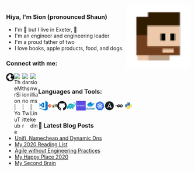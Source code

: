 <img align="right" src="https://github.com/willis7/willis7/blob/master/pixel_avatar.png" alt="It me" width=175px height=175px />

### Hiya, I'm Sion (pronounced Shaun)

* I'm 🏴󠁧󠁢󠁷󠁬󠁳󠁿 but I live in Exeter, 🏴󠁧󠁢󠁥󠁮󠁧󠁿
* I'm an engineer and engineering leader
* I'm a proud father of two
* I love books, apple products, food, and dogs.

### Connect with me:

[<img align="left" alt="sionwilliams.com" width="22px" src="https://raw.githubusercontent.com/iconic/open-iconic/master/svg/globe.svg" />][website]
[<img align="left" alt="TheMrSion | YouTube" width="22px" src="https://cdn.jsdelivr.net/npm/simple-icons@v3/icons/youtube.svg" />][youtube]
[<img align="left" alt="darthsionno | Twitter" width="22px" src="https://cdn.jsdelivr.net/npm/simple-icons@v3/icons/twitter.svg" />][twitter]
[<img align="left" alt="sionwilliams | LinkedIn" width="22px" src="https://cdn.jsdelivr.net/npm/simple-icons@v3/icons/linkedin.svg" />][linkedin]

<br />

### Languages and Tools:

[<img align="left" alt="Visual Studio Code" width="26px" src="https://raw.githubusercontent.com/github/explore/80688e429a7d4ef2fca1e82350fe8e3517d3494d/topics/visual-studio-code/visual-studio-code.png" />][vscode_home]
[<img align="left" alt="Git" width="26px" src="https://raw.githubusercontent.com/github/explore/80688e429a7d4ef2fca1e82350fe8e3517d3494d/topics/git/git.png" />][git_home]
[<img align="left" alt="GitHub" width="26px" src="https://raw.githubusercontent.com/github/explore/78df643247d429f6cc873026c0622819ad797942/topics/github/github.png" />][github_home]
[<img align="left" alt="Gradle" width="26px" src="https://raw.githubusercontent.com/github/explore/59009b1589a883459c0ae19044e3e7e3ec0c4e0a/topics/gradle/gradle.png" />][gradle_home]
[<img align="left" alt="Terraform" width="26px" src="https://raw.githubusercontent.com/github/explore/80688e429a7d4ef2fca1e82350fe8e3517d3494d/topics/terraform/terraform.png" />][tf_home]
[<img align="left" alt="Docker" width="26px" src="https://raw.githubusercontent.com/github/explore/80688e429a7d4ef2fca1e82350fe8e3517d3494d/topics/docker/docker.png" />][docker_home]
[<img align="left" alt="Kubernetes" width="26px" src="https://raw.githubusercontent.com/github/explore/80688e429a7d4ef2fca1e82350fe8e3517d3494d/topics/kubernetes/kubernetes.png" />][k8_home]
[<img align="left" alt="Ansible" width="26px" src="https://raw.githubusercontent.com/github/explore/80688e429a7d4ef2fca1e82350fe8e3517d3494d/topics/ansible/ansible.png" />][ansible_home]
[<img align="left" alt="Golang" width="26px" src="https://raw.githubusercontent.com/github/explore/80688e429a7d4ef2fca1e82350fe8e3517d3494d/topics/go/go.png" />][go_home]
[<img align="left" alt="Python" width="26px" src="https://raw.githubusercontent.com/github/explore/80688e429a7d4ef2fca1e82350fe8e3517d3494d/topics/python/python.png" />][py_home]

<br />
<br />

### 📕 Latest Blog Posts
<!-- BLOG-POST-LIST:START -->
- [Unifi, Namecheap and Dynamic Dns](https://sionwilliams.com/posts/2021-03-28-unifi-namecheap-dynamic-dns/)
- [My 2020 Reading List](https://sionwilliams.com/posts/2021-01-27-my-2020-reading-list/)
- [Agile without Engineering Practices](https://sionwilliams.com/posts/2021-01-08-agile-without-engineering-practices/)
- [My Happy Place 2020](https://sionwilliams.com/posts/2021-01-01-my-happy-place/)
- [My Second Brain](https://sionwilliams.com/posts/2020-12-10-my-second-brain/)
<!-- BLOG-POST-LIST:END -->

[website]: https://sionwilliams.com
[twitter]: https://twitter.com/darthsionno
[youtube]: https://youtube.com/themrsion
[linkedin]: https://linkedin.com/in/sionwilliams
[vscode_home]: https://code.visualstudio.com/
[git_home]: https://git-scm.com
[github_home]: https://github.com/
[gradle_home]: https://gradle.org
[tf_home]: https://www.terraform.io
[docker_home]: https://www.docker.com
[k8_home]: https://kubernetes.io
[ansible_home]: https://www.ansible.com
[go_home]: https://golang.org
[py_home]: https://www.python.org
